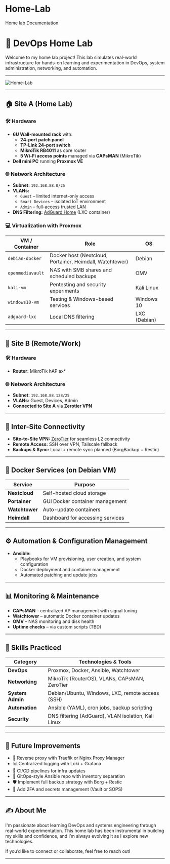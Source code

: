 # Home-Lab
Home lab Documentation
# 🧪 DevOps Home Lab

Welcome to my home lab project! This lab simulates real-world infrastructure for hands-on learning and experimentation in DevOps, system administration, networking, and automation.

---

![Home-Lab](https://github.com/user-attachments/assets/ae94db8b-b265-4ea8-9baf-5338f4d50da8)

---

## 🏠 Site A (Home Lab)

### 🛠️ Hardware
- **6U Wall-mounted rack** with:
  - **24-port patch panel**
  - **TP-Link 24-port switch**
  - **MikroTik RB4011** as core router
  - **5 Wi-Fi access points** managed via **CAPsMAN** (MikroTik)
- **Dell mini PC** running **Proxmox VE**

### 🌐 Network Architecture
- **Subnet:** `192.168.88.0/25`
- **VLANs:**
  - `Guest` – limited internet-only access
  - `Smart Devices` – isolated IoT environment
  - `Admin` – full-access trusted LAN
- **DNS Filtering:** [AdGuard Home](https://github.com/AdguardTeam/AdGuardHome) (LXC container)

### 💻 Virtualization with Proxmox
| VM / Container | Role                                  | OS             |
|----------------|----------------------------------------|----------------|
| `debian-docker` | Docker host (Nextcloud, Portainer, Heimdall, Watchtower) | Debian         |
| `openmediavault` | NAS with SMB shares and scheduled backups | OMV            |
| `kali-vm`       | Pentesting and security experiments   | Kali Linux     |
| `windows10-vm`  | Testing & Windows-based services      | Windows 10     |
| `adguard-lxc`   | Local DNS filtering                   | LXC (Debian)   |

---

## 🏢 Site B (Remote/Work)

### 🛠️ Hardware
- **Router:** MikroTik hAP ax²

### 🌐 Network Architecture
- **Subnet:** `192.168.88.128/25`
- **VLANs:** Guest, Devices, Admin
- **Connected to Site A** via **Zerotier VPN**

---

## 🔄 Inter-Site Connectivity

- **Site-to-Site VPN:** [ZeroTier](https://www.zerotier.com/) for seamless L2 connectivity
- **Remote Access:** SSH over VPN, Tailscale fallback
- **Backups & Sync:** Local + remote sync planned (BorgBackup + Restic)

---

## 🐳 Docker Services (on Debian VM)
| Service        | Purpose                            |
|----------------|------------------------------------|
| **Nextcloud**  | Self-hosted cloud storage          |
| **Portainer**  | GUI Docker container management    |
| **Watchtower** | Auto-update containers             |
| **Heimdall**   | Dashboard for accessing services   |

---

## ⚙️ Automation & Configuration Management

- **Ansible:**
  - Playbooks for VM provisioning, user creation, and system configuration
  - Docker deployment and container management
  - Automated patching and update jobs

---

## 📊 Monitoring & Maintenance

- **CAPsMAN** – centralized AP management with signal tuning
- **Watchtower** – automatic Docker container updates
- **OMV** – NAS monitoring and disk health
- **Uptime checks** – via custom scripts (TBD)

---

## 🧠 Skills Practiced

| Category             | Technologies & Tools                               |
|----------------------|----------------------------------------------------|
| **DevOps**           | Proxmox, Docker, Ansible, Watchtower               |
| **Networking**       | MikroTik (RouterOS), VLANs, CAPsMAN, ZeroTier      |
| **System Admin**     | Debian/Ubuntu, Windows, LXC, remote access (SSH)   |
| **Automation**       | Ansible (YAML), cron jobs, backup scripting        |
| **Security**         | DNS filtering (AdGuard), VLAN isolation, Kali Linux |

---

## 📌 Future Improvements

- 🔄 Reverse proxy with Traefik or Nginx Proxy Manager  
- 📊 Centralized logging with Loki + Grafana  
- 🧪 CI/CD pipelines for infra updates  
- 🧵 GitOps-style Ansible repo with inventory separation  
- 🛡️ Implement full backup strategy with Borg + Restic  
- 🔐 Add 2FA and secrets management (Vault or SOPS)

---

## ✍️ About Me

I'm passionate about learning DevOps and systems engineering through real-world experimentation. This home lab has been instrumental in building my skills and confidence, and I’m always evolving it as I explore new technologies.

If you’d like to connect or collaborate, feel free to reach out!

---
